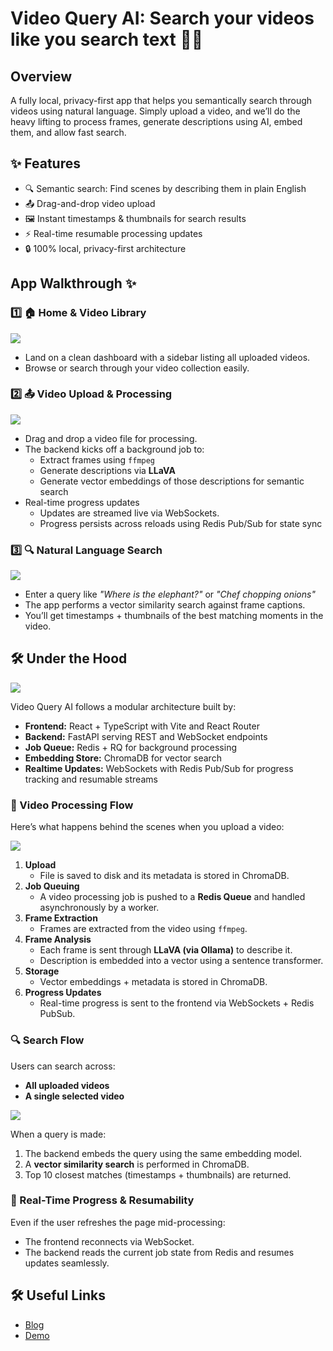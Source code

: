 # Video Query AI: Search your videos like you search text 🧠🎥

## Overview
A fully local, privacy-first app that helps you semantically search through videos using natural language. Simply upload a video, and we’ll do the heavy lifting to process frames, generate descriptions using AI, embed them, and allow fast search.

## ✨ Features
- 🔍 Semantic search: Find scenes by describing them in plain English
- 📤 Drag-and-drop video upload
- 🖼️ Instant timestamps & thumbnails for search results
- ⚡ Real-time resumable processing updates
- 🔒 100% local, privacy-first architecture


## App Walkthrough ✨

### 1️⃣ 🏠 Home & Video Library

![](https://cdn.hashnode.com/res/hashnode/image/upload/v1752862225260/b5994750-d236-4ac6-a28c-e84afeea6d0b.gif)

- Land on a clean dashboard with a sidebar listing all uploaded videos.
- Browse or search through your video collection easily.

### 2️⃣ 📤 Video Upload & Processing

![](https://cdn.hashnode.com/res/hashnode/image/upload/v1752862242679/4adcc684-5210-454a-a633-b8f2e79408d8.gif)

- Drag and drop a video file for processing.
- The backend kicks off a background job to:
    - Extract frames using `ffmpeg`
    - Generate descriptions via **LLaVA**
    - Generate vector embeddings of those descriptions for semantic search
- Real-time progress updates
    - Updates are streamed live via WebSockets.
    - Progress persists across reloads using Redis Pub/Sub for state sync

### 3️⃣ 🔍 Natural Language Search

![](https://cdn.hashnode.com/res/hashnode/image/upload/v1752862256793/877b3735-0fa8-4f64-8764-7eddb6003a5e.gif)

- Enter a query like *"Where is the elephant?"* or *"Chef chopping onions"*
- The app performs a vector similarity search against frame captions.
- You’ll get timestamps + thumbnails of the best matching moments in the video.


## 🛠 Under the Hood 

![](https://cdn.hashnode.com/res/hashnode/image/upload/v1752862278277/faa90937-b973-4ebd-9da4-1961d47714c4.png)

Video Query AI follows a modular architecture built by:

- **Frontend:** React + TypeScript with Vite and React Router
- **Backend:** FastAPI serving REST and WebSocket endpoints
- **Job Queue:** Redis + RQ for background processing
- **Embedding Store:** ChromaDB for vector search
- **Realtime Updates:** WebSockets with Redis Pub/Sub for progress tracking and resumable streams

### 📼 Video Processing Flow

Here’s what happens behind the scenes when you upload a video:

![](https://cdn.hashnode.com/res/hashnode/image/upload/v1752862439792/7a198ef5-81a6-44ca-9307-a09c63521697.png)

1. **Upload**
    - File is saved to disk and its metadata is stored in ChromaDB.
2. **Job Queuing**
    - A video processing job is pushed to a **Redis Queue** and handled asynchronously by a worker.
3. **Frame Extraction**
    - Frames are extracted from the video using `ffmpeg`.
4. **Frame Analysis**
    - Each frame is sent through **LLaVA (via Ollama)** to describe it.
    - Description is embedded into a vector using a sentence transformer.
5. **Storage**
    - Vector embeddings + metadata is stored in ChromaDB.
6. **Progress Updates**
    - Real-time progress is sent to the frontend via WebSockets + Redis PubSub.

### 🔍 Search Flow

Users can search across:

- **All uploaded videos**
- **A single selected video**

![](https://cdn.hashnode.com/res/hashnode/image/upload/v1752862430476/7144c89f-148b-4b72-8a15-99b255f4163a.png)

When a query is made:

1. The backend embeds the query using the same embedding model.
2. A **vector similarity search** is performed in ChromaDB.
3. Top 10 closest matches (timestamps + thumbnails) are returned.

### 🔁 Real-Time Progress & Resumability

Even if the user refreshes the page mid-processing:

- The frontend reconnects via WebSocket.
- The backend reads the current job state from Redis and resumes updates seamlessly.

## 🛠 Useful Links
- [Blog](https://blog.siddhigate.com/video-query-ai-search-your-videos-like-you-search-text)
- [Demo](https://www.loom.com/share/10c1299c709545598d2f533761b57972?sid=e3dd6104-85a3-433b-81e7-1807d689eead)
